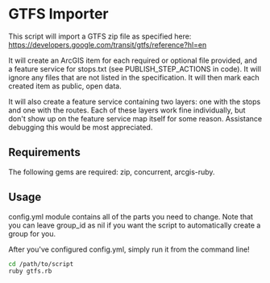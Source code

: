 # GTFS Importer

This script will import a GTFS zip file as specified here: https://developers.google.com/transit/gtfs/reference?hl=en

It will create an ArcGIS item for each required or optional file provided, and a feature service for stops.txt (see PUBLISH_STEP_ACTIONS in code). It will ignore any files that are not listed in the specification. It will then mark each created item as public, open data.

It will also create a feature service containing two layers: one with the stops and one with the routes. Each of these layers work fine individually, but don't show up on the feature service map itself for some reason. Assistance debugging this would be most appreciated.

## Requirements
The following gems are required: zip, concurrent, arcgis-ruby.

## Usage
config.yml module contains all of the parts you need to change. Note that you can leave group_id as nil if you want the script to automatically create a group for you.

After you've configured config.yml, simply run it from the command line!

```bash
cd /path/to/script
ruby gtfs.rb
```
